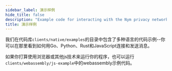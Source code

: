 ```yaml
---
sidebar_label: 演示样例
hide_title: false
description: "Example code for interacting with the Nym privacy network, in multiple languages."
title: 演示样例
---
```


我们在代码库`clients/native/examples`的目录中包含了多种语言的代码示例--你可以在那里看到如何用Go、Python、Rust和JavaScript连接和发送消息。

如果你打算使用浏览器或其他js技术来运行你的程序，也可以运行`clients/webassembly/js-example`中的webassembly示例代码。
